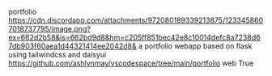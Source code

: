 portfolio
https://cdn.discordapp.com/attachments/972080189339213875/1233458607018737795/image.png?ex=662d2b58&is=662bd9d8&hm=c205ff851bec42e8c10014defc8a7238d67db903f60aea1d44321414ee2042d8&
a portfolio webapp based on flask using tailwindcss and daisyui
https://github.com/ashlynmay/vscodespace/tree/main/portfolio
web
True